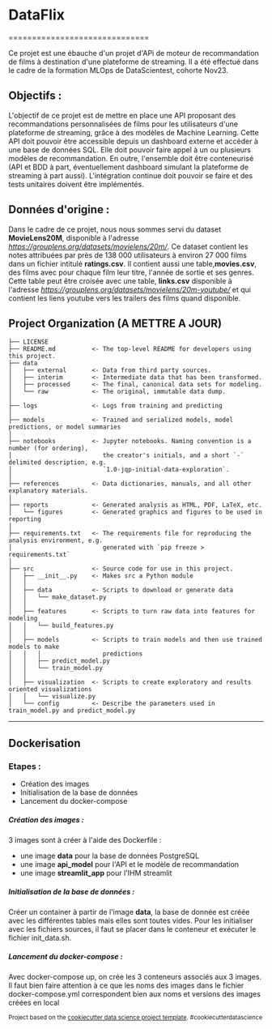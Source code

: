 # DataFlix
==============================

Ce projet est une ébauche d'un projet d'APi de moteur de recommandation de films à destination d'une plateforme de streaming. Il a été effectué dans le cadre de la formation MLOps de DataScientest, cohorte Nov23.

## Objectifs :

L'objectif de ce projet est de mettre en place une API proposant des recommandations personnalisées de films pour les utilisateurs d'une plateforme de streaming, grâce à des modèles de Machine Learning.
Cette API doit pouvoir être accessible depuis un dashboard externe et accéder à une base de données SQL. Elle doit pouvoir faire appel à un ou plusieurs modèles de recommandation.
En outre, l'ensemble doit être conteneurisé (API et BDD à part, éventuellement dashboard simulant la plateforme de streaming à part aussi).
L'intégration continue doit pouvoir se faire et des tests unitaires doivent être implémentés.

## Données d'origine :

Dans le cadre de ce projet, nous nous sommes servi du dataset **MovieLens20M**, disponible à l'adresse *https://grouplens.org/datasets/movielens/20m/*. 
Ce dataset contient les notes attribuées par près de 138 000 utilisateurs à environ 27 000 films dans un fichier intitulé **ratings.csv**.
Il contient aussi une table,**movies.csv**, des films avec pour chaque film leur titre, l'année de sortie et ses genres. 
Cette table peut être croisée avec une table, **links.csv** disponible à l'adresse *https://grouplens.org/datasets/movielens/20m-youtube/* et qui contient les liens youtube vers les trailers des films quand disponible.


Project Organization (A METTRE A JOUR)
------------

    ├── LICENSE
    ├── README.md          <- The top-level README for developers using this project.
    ├── data
    │   ├── external       <- Data from third party sources.
    │   ├── interim        <- Intermediate data that has been transformed.
    │   ├── processed      <- The final, canonical data sets for modeling.
    │   └── raw            <- The original, immutable data dump.
    │
    ├── logs               <- Logs from training and predicting
    │
    ├── models             <- Trained and serialized models, model predictions, or model summaries
    │
    ├── notebooks          <- Jupyter notebooks. Naming convention is a number (for ordering),
    │                         the creator's initials, and a short `-` delimited description, e.g.
    │                         `1.0-jqp-initial-data-exploration`.
    │
    ├── references         <- Data dictionaries, manuals, and all other explanatory materials.
    │
    ├── reports            <- Generated analysis as HTML, PDF, LaTeX, etc.
    │   └── figures        <- Generated graphics and figures to be used in reporting
    │
    ├── requirements.txt   <- The requirements file for reproducing the analysis environment, e.g.
    │                         generated with `pip freeze > requirements.txt`
    │
    ├── src                <- Source code for use in this project.
    │   ├── __init__.py    <- Makes src a Python module
    │   │
    │   ├── data           <- Scripts to download or generate data
    │   │   └── make_dataset.py
    │   │
    │   ├── features       <- Scripts to turn raw data into features for modeling
    │   │   └── build_features.py
    │   │
    │   ├── models         <- Scripts to train models and then use trained models to make
    │   │   │                 predictions
    │   │   ├── predict_model.py
    │   │   └── train_model.py
    │   │
    │   ├── visualization  <- Scripts to create exploratory and results oriented visualizations
    │   │   └── visualize.py
    │   └── config         <- Describe the parameters used in train_model.py and predict_model.py

--------

## Dockerisation 

### Etapes : 
- Création des images
- Initialisation de la base de données
- Lancement du docker-compose

##### *Création des images* :
3 images sont à créer à l'aide des Dockerfile : 
- une image **data** pour la base de données PostgreSQL
- une image **api_model** pour l'API et le modèle de recommandation
- une image **streamlit_app** pour l'IHM streamlit

##### *Initialisation de la base de données :*
Créer un container à partir de l'image **data**, la base de donnée est créée avec les différentes tables mais elles sont toutes vides. 
Pour les initialiser avec les fichiers sources, il faut se placer dans le conteneur et exécuter le fichier init_data.sh. 

##### *Lancement du docker-compose :*
Avec docker-compose up, on crée les 3 conteneurs associés aux 3 images. 
Il faut bien faire attention à ce que les noms des images dans le fichier docker-compose.yml correspondent bien aux noms et versions des images créées en local 




<p><small>Project based on the <a target="_blank" href="https://drivendata.github.io/cookiecutter-data-science/">cookiecutter data science project template</a>. #cookiecutterdatascience</small></p>
